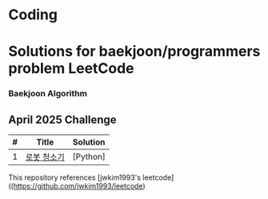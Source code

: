 # Coding
Solutions for baekjoon/programmers problem
LeetCode
========

### Baekjoon Algorithm


## April 2025 Challenge

| # | Title | Solution |
|---| ----- | -------- |
| 1 | [로봇 청소기](https://www.acmicpc.net/problem/14503) | [Python] |




</details>

This repository references [jwkim1993's leetcode]((https://github.com/jwkim1993/leetcode)
